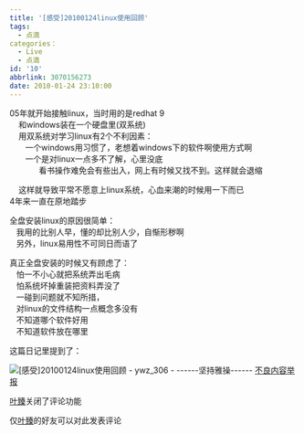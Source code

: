 ```yaml
---
title: '[感受]20100124linux使用回顾'
tags:
  - 点滴
categories：
  - Live
  - 点滴
id: '10'
abbrlink: 3070156273
date: 2010-01-24 23:10:00
---
```


  

05年就开始接触linux，当时用的是redhat 9  
    和windows装在一个硬盘里(双系统)  
    用双系统对学习linux有2个不利因素：  
       一个windows用习惯了，老想着windows下的软件啊使用方式啊  
       一个是对linux一点多不了解，心里没底  
             看书操作难免会有些出入，网上有时候又找不到。这样就会退缩  
  
    这样就导致平常不愿意上linux系统，心血来潮的时候用一下而已  
 4年来一直在原地踏步  
  
全盘安装linux的原因很简单：  
   我用的比别人早，懂的却比别人少，自惭形秽啊  
   另外，linux易用性不可同日而语了  
  
真正全盘安装的时候又有顾虑了：  
   怕一不小心就把系统弄出毛病  
   怕系统坏掉重装把资料弄没了  
   一碰到问题就不知所措，  
   对linux的文件结构一点概念多没有  
   不知道哪个软件好用  
   不知道软件放在哪里  

这篇日记里提到了：

![[感受]20100124linux使用回顾 - ywz_306 - ------坚持雅操------](http://img1.kaixin001.com.cn/i2/tanhao_n.gif "不良内容举报") [不良内容举报](/;)

[叶臻](http://www.kaixin001.com/home/?uid=25597022)关闭了评论功能

仅[叶臻](http://www.kaixin001.com/home/?uid=25597022)的好友可以对此发表评论